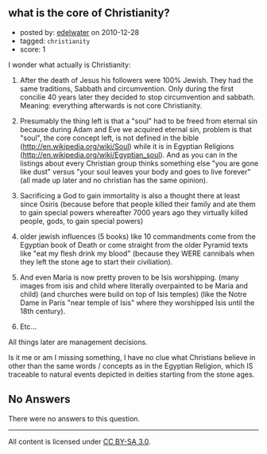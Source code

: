 ## what is the core of Christianity?

- posted by: [edelwater](https://stackexchange.com/users/-1/562-edelwater) on 2010-12-28
- tagged: `christianity`
- score: 1

I wonder what actually is Christianity:

1) After the death of Jesus his followers were 100% Jewish. They had the same traditions, Sabbath and circumvention. Only during the first concilie 40 years later they decided to stop circumvention and sabbath. Meaning: everything afterwards is not core Christianity.

2) Presumably the thing left is that a "soul" had to be freed from eternal sin because during Adam and Eve we acquired eternal sin, problem is that "soul", the core concept left, is not defined in the bible (http://en.wikipedia.org/wiki/Soul) while it is in Egyptian Religions (http://en.wikipedia.org/wiki/Egyptian_soul). And as you can in the listings about every Christian group thinks something else "you are gone like dust" versus "your soul leaves your body and goes to live forever" (all made up later and no christian has the same opinion).

3) Sacrificing a God to gain immortality is also a thought there at least since Osiris (because before that people killed their family and ate them to gain special powers whereafter 7000 years ago they virtually killed people, gods, to gain special powers)

4) older jewish influences (5 books) like 10 commandments come from the Egyptian book of Death or come straight from the older Pyramid texts like "eat my flesh drink my blood" (because they WERE cannibals when they left the stone age to start their civiliation).

5) And even Maria is now pretty proven to be Isis worshipping. (many images from isis and child where literally overpainted to be Maria and child) (and churches were build on top of Isis temples) (like the Notre Dame in Paris "near temple of Isis" where they worshipped Isis until the 18th century).

6) Etc...

All things later are management decisions. 

Is it me or am I missing something, I have no clue what Christians believe in other than the same words / concepts as in the Egyptian Religion, which IS traceable to natural events depicted in deities starting from the stone ages.













## No Answers

There were no answers to this question.


---

All content is licensed under [CC BY-SA 3.0](https://creativecommons.org/licenses/by-sa/3.0/).
